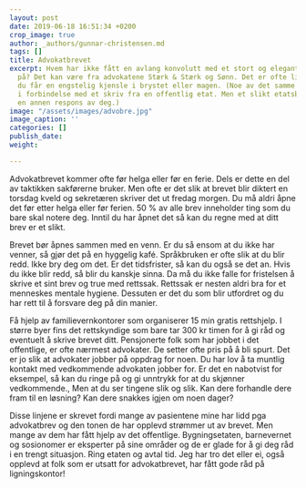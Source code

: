 ```yaml
---
layout: post
date: 2019-06-18 16:51:34 +0200
crop_image: true
author: _authors/gunnar-christensen.md
tags: []
title: Advokatbrevet
excerpt: Hvem har ikke fått en avlang konvolutt med et stort og elegant firmanavn
  på? Det kan være fra advokatene Stærk & Stærk og Sønn. Det er ofte litt tykt og
  du får en engstelig kjensle i brystet eller magen. (Noe av det samme kan du føle
  i forbindelse med et skriv fra en offentlig etat. Men et slikt etatsbrev krever
  en annen respons av deg.)
image: "/assets/images/advobre.jpg"
image_caption: ''
categories: []
publish_date: 
weight: 

---
```


Advokatbrevet kommer ofte før helga eller før en ferie. Dels er dette en del av taktikken sakførerne bruker. Men ofte er det slik at brevet blir diktert en torsdag kveld og sekretæren skriver det ut fredag morgen. Du må aldri åpne det før etter helga eller før ferien. 50 % av alle brev inneholder ting som du bare skal notere deg. Inntil du har åpnet det så kan du regne med at ditt brev er et slikt.

Brevet bør åpnes sammen med en venn. Er du så ensom at du ikke har venner, så gjør det på en hyggelig kafé. Språkbruken er ofte slik at du blir redd. Ikke bry deg om det. Er det tidsfrister, så kan du også se det an. Hvis du ikke blir redd, så blir du kanskje sinna. Da må du ikke falle for fristelsen å skrive et sint brev og true med rettssak. Rettssak er nesten aldri bra for et menneskes mentale hygiene. Dessuten er det du som blir utfordret og du har rett til å forsvare deg på din manier.

Få hjelp av familievernkontorer som organiserer 15 min gratis rettshjelp. I større byer fins det rettskyndige som bare tar 300 kr timen for å gi råd og eventuelt å skrive brevet ditt. Pensjonerte folk som har jobbet i det offentlige, er ofte nærmest advokater. De setter ofte pris på å bli spurt. Det er jo slik at advokater jobber på oppdrag for noen. Du har lov å ta muntlig kontakt med vedkommende advokaten jobber for. Er det en nabotvist for eksempel, så kan du ringe på og gi unntrykk for at du skjønner vedkommende., Men at du ser tingene slik og slik. Kan dere forhandle dere fram til en løsning? Kan dere snakkes igjen om noen dager?

Disse linjene er skrevet fordi mange av pasientene mine har lidd pga advokatbrev og den tonen de har opplevd strømmer ut av brevet. Men mange av dem har fått hjelp av det offentlige. Bygningsetaten, barnevernet og sosionomer er eksperter på sine områder og de er glade for å gi deg råd i en trengt situasjon. Ring etaten og avtal tid. Jeg har tro det eller ei, også opplevd at folk som er utsatt for advokatbrevet, har fått gode råd på ligningskontor!